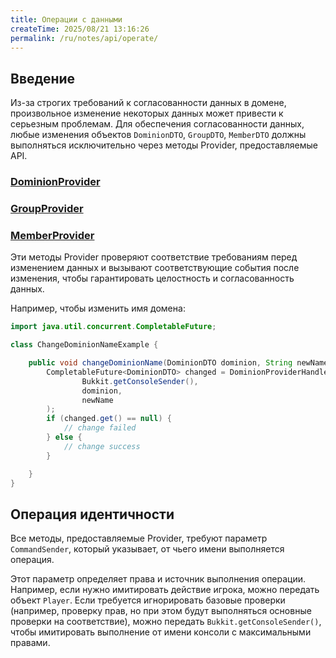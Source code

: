 ```yaml
---
title: Операции с данными
createTime: 2025/08/21 13:16:26
permalink: /ru/notes/api/operate/
---
```


## Введение

Из-за строгих требований к согласованности данных в домене, произвольное изменение некоторых данных может привести к
серьезным проблемам.
Для обеспечения согласованности данных, любые изменения объектов `DominionDTO`, `GroupDTO`, `MemberDTO` должны
выполняться исключительно через методы Provider, предоставляемые API.

### [DominionProvider](https://lunadeermc.github.io/DominionAPI/cn/lunadeer/dominion/providers/DominionProvider.html)

### [GroupProvider](https://lunadeermc.github.io/DominionAPI/cn/lunadeer/dominion/providers/GroupProvider.html)

### [MemberProvider](https://lunadeermc.github.io/DominionAPI/cn/lunadeer/dominion/providers/MemberProvider.html)

Эти методы Provider проверяют соответствие требованиям перед изменением данных и вызывают соответствующие события после
изменения, чтобы гарантировать целостность и согласованность данных.

Например, чтобы изменить имя домена:

```java
import java.util.concurrent.CompletableFuture;

class ChangeDominionNameExample {

    public void changeDominionName(DominionDTO dominion, String newName) {
        CompletableFuture<DominionDTO> changed = DominionProviderHandler.getInstance().renameDominion(
                Bukkit.getConsoleSender(),
                dominion,
                newName
        );
        if (changed.get() == null) {
            // change failed
        } else {
            // change success
        }

    }
}
```

## Операция идентичности

Все методы, предоставляемые Provider, требуют параметр `CommandSender`, который указывает, от чьего имени выполняется
операция.

Этот параметр определяет права и источник выполнения операции. Например, если нужно имитировать действие игрока, можно
передать объект `Player`.
Если требуется игнорировать базовые проверки (например, проверку прав, но при этом будут выполняться основные проверки
на соответствие), можно передать `Bukkit.getConsoleSender()`, чтобы имитировать выполнение от имени консоли с
максимальными правами.
